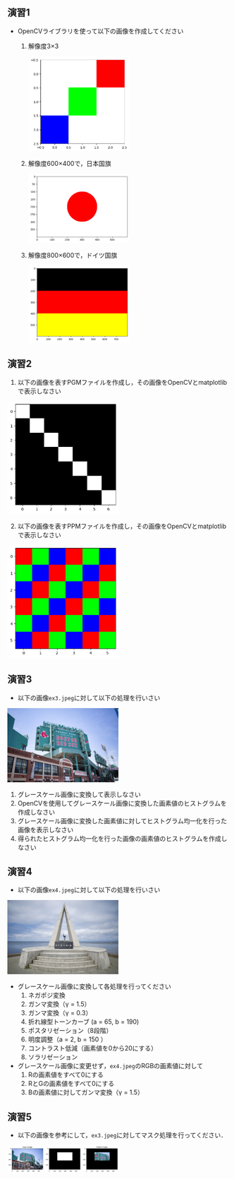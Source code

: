 ## 演習1
- OpenCVライブラリを使って以下の画像を作成してください
  1. 解像度3×3

     <img src="./ex-fig/ex1-a.png" width="50%">
     
  2. 解像度600×400で，日本国旗

     <img src="./ex-fig/ex1-b.png" width="50%">
     
  3. 解像度800×600で，ドイツ国旗
     
     <img src="./ex-fig/ex1-c.png" width="50%">

## 演習2
1. 以下の画像を表すPGMファイルを作成し，その画像をOpenCVとmatplotlibで表示しなさい

<img src="./ex-fig/ex2-a.png" width="50%">

2. 以下の画像を表すPPMファイルを作成し，その画像をOpenCVとmatplotlibで表示しなさい

<img src="./ex-fig/ex2-b.png" width="50%">

## 演習3
- 以下の画像``ex3.jpeg``に対して以下の処理を行いさい

<img src="./ex-fig/ex3.jpeg" width="50%">

1. グレースケール画像に変換して表示しなさい
2. OpenCVを使用してグレースケール画像に変換した画素値のヒストグラムを作成しなさい
3. グレースケール画像に変換した画素値に対してヒストグラム均一化を行った画像を表示しなさい
4. 得られたヒストグラム均一化を行った画像の画素値のヒストグラムを作成しなさい

## 演習4
- 以下の画像``ex4.jpeg``に対して以下の処理を行いさい

<img src="./ex-fig/ex4.jpeg" width="50%">

- グレースケール画像に変換して各処理を行ってください
	1. ネガポジ変換
	2. ガンマ変換（γ = 1.5）
	3. ガンマ変換（γ = 0.3）
	4. 折れ線型トーンカーブ (a = 65, b = 190)
	5. ポスタリゼーション（8段階）
	6. 明度調整（a = 2, b = 150 ）
	7. コントラスト低減（画素値を0から20にする）
	8. ソラリゼーション
- グレースケール画像に変更せず，``ex4.jpeg``のRGBの画素値に対して
	1. Rの画素値をすべて0にする
	2. RとGの画素値をすべて0にする
	3. Bの画素値に対してガンマ変換（γ = 1.5）

## 演習5
- 以下の画像を参考にして，``ex3.jpeg``に対してマスク処理を行ってください．
<img src="./ex-fig/ex5.png" width="50%">
